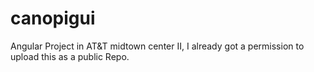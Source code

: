 # canopigui

Angular Project in AT&T midtown center II, I already got a permission to upload this as a public Repo.
